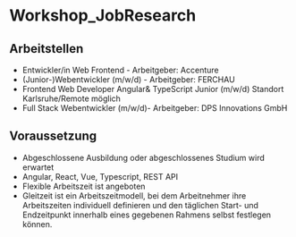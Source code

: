 # Workshop_JobResearch

## Arbeitstellen
* Entwickler/in Web Frontend - Arbeitgeber: Accenture
* (Junior-)Webentwickler (m/w/d) - Arbeitgeber: FERCHAU 
* Frontend Web Developer Angular& TypeScript Junior (m/w/d) Standort Karlsruhe/Remote möglich
* Full Stack Webentwickler (m/w/d)- Arbeitgeber: DPS Innovations GmbH 

## Voraussetzung
* Abgeschlossene Ausbildung oder abgeschlossenes Studium wird erwartet
* Angular, React, Vue, Typescript, REST API
* Flexible Arbeitszeit ist angeboten
* Gleitzeit ist ein Arbeitszeitmodell, bei dem Arbeitnehmer ihre Arbeitszeiten individuell definieren und den täglichen Start- und Endzeitpunkt innerhalb eines gegebenen Rahmens selbst festlegen können.